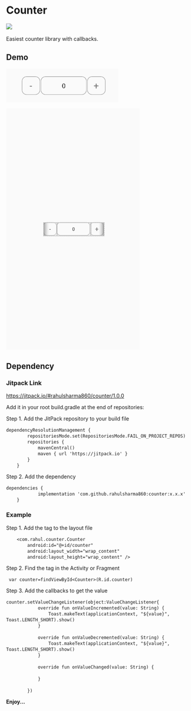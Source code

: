 # Counter
[![](https://jitpack.io/v/rahulsharma860/counter.svg)](https://jitpack.io/#rahulsharma860/counter)

Easiest counter library with callbacks.
## Demo

 ![](https://github.com/rahulsharma860/Counter/blob/master/images/1.png)

 ![](https://github.com/rahulsharma860/Counter/blob/master/images/2.png)

## Dependency
### Jitpack Link
https://jitpack.io/#rahulsharma860/counter/1.0.0

Add it in your root build.gradle at the end of repositories:

Step 1. Add the JitPack repository to your build file
```
dependencyResolutionManagement {
		repositoriesMode.set(RepositoriesMode.FAIL_ON_PROJECT_REPOS)
		repositories {
			mavenCentral()
			maven { url 'https://jitpack.io' }
		}
	}
```

Step 2. Add the dependency
```
dependencies {
	        implementation 'com.github.rahulsharma860:counter:x.x.x'
	}
```

### Example

Step 1. Add the tag to the layout file
```
    <com.rahul.counter.Counter
        android:id="@+id/counter"
        android:layout_width="wrap_content"
        android:layout_height="wrap_content" />

```

Step 2. Find the tag in the Activity or Fragment
```
 var counter=findViewById<Counter>(R.id.counter)
```
Step 3. Add the callbacks to get the value
```
counter.setValueChangeListener(object:ValueChangeListener{
            override fun onValueIncremented(value: String) {
                Toast.makeText(applicationContext, "${value}", Toast.LENGTH_SHORT).show()
            }

            override fun onValueDecremented(value: String) {
                Toast.makeText(applicationContext, "${value}", Toast.LENGTH_SHORT).show()
            }

            override fun onValueChanged(value: String) {
                 
            }

        })
```

**Enjoy...**
